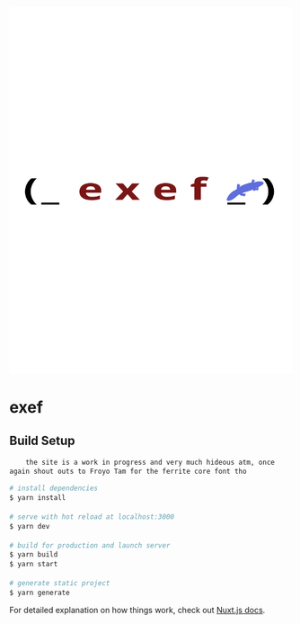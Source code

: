 ![exef_logo](/assets/images/exef_logo_light.svg)

# exef

## Build Setup

``` 
    the site is a work in progress and very much hideous atm, once again shout outs to Froyo Tam for the ferrite core font tho
```

```bash
# install dependencies
$ yarn install

# serve with hot reload at localhost:3000
$ yarn dev

# build for production and launch server
$ yarn build
$ yarn start

# generate static project
$ yarn generate
```

For detailed explanation on how things work, check out [Nuxt.js docs](https://nuxtjs.org).
